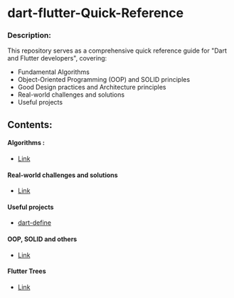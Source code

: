# dart-flutter-Quick-Reference

### Description:

This repository serves as a comprehensive quick reference guide for "Dart and Flutter developers",
covering:

- Fundamental Algorithms
- Object-Oriented Programming (OOP) and SOLID principles
- Good Design practices and Architecture principles
- Real-world challenges and solutions
- Useful projects

## Contents:
#### Algorithms :
- [Link](https://github.com/azatech/dart-flutter-Quick-Reference/tree/main/Algorithms)

#### Real-world challenges and solutions 
- [Link](https://github.com/azatech/dart-flutter-Quick-Reference/tree/main/Real%20LIfe%20cases)

#### Useful projects
- [dart-define](https://github.com/azatech/dart_define_example)

#### OOP, SOLID and others
- [Link](https://github.com/azatech/dart-flutter-Quick-Reference/tree/main/OOP%2C%20SOLID%20and%20others)

#### Flutter Trees
- [Link](https://github.com/azatech/dart-flutter-Quick-Reference/tree/main/Flutter%20Trees)

